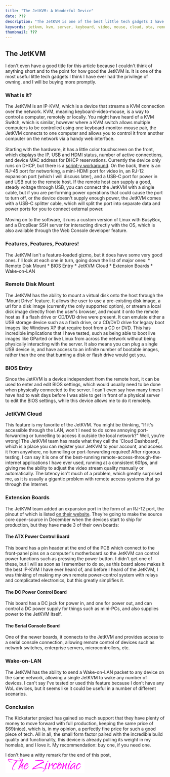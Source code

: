 ```yaml
---
title: "The JetKVM: A Wonderful Device"
date: ???
description: "The JetKVM is one of the best little tech gadgets I have ever used"
keywords: jetkvm, kvm, server, keyboard, video, mouse, cloud, ota, remote management
thumbnail: ???
---
```

<h2 id="heading">The JetKVM</h2>
I don't even have a good title for this article because I couldn't think of anything short and to the point for how good the JetKVM is.
It is one of the most useful little tech gadgets I think I have ever had the privilege of owning, and I will be buying more promptly.  

<br>
<h3 id="heading">What is it?</h3>
The JetKVM is an IP-KVM, which is a device that streams a KVM connection over the network. KVM, meaning keyboard-video-mouse, is a way to control a computer, remotely or locally.
You might have heard of a KVM Switch, which is similar, however where a KVM switch allows multiple computers to be controlled using one keyboard-monitor-mouse pair, the JetKVM connects to one computer and allows you to control it from another computer on the network via a handy web interface.
<br><br>
Starting with the hardware, it has a little color touchscreen on the front, which displays the IP, USB and HDMI status, number of active connections, and device MAC address for DHCP reservations. Currently the device only runs on DHCP, but there is a <a href="https://github.com/jetkvm/kvm/issues/37#issuecomment-2622197252" target="_blank" rel="noopener noreferrer">script-y workaround</a>.
On the back, there is an RJ-45 port for networking, a mini-HDMI port for video in, an RJ-12 expansion port (which I will discuss later), and a USB-C port for power in and USB out to the remote host. If the remote host can supply a good, steady voltage through USB, you can connect the JetKVM with a single cable, but if you are performing power operations that could cause the port to turn off, or the device doesn't supply enough power, the JetKVM comes with a USB-C splitter cable, which will split the port into separate data and power ports for you to connect external power.
<br><br>
Moving on to the software, it runs a custom version of Linux with BusyBox, and a DropBear SSH server for interacting directly with the OS, which is also available through the Web Console developer feature.  

<br>
<h3 id="heading">Features, Features, Features!</h3>
The JetKVM isn't a feature-loaded gizmo, but it does have some very good ones. I'll look at each one in turn, going down the list of major ones:
* Remote Disk Mount
* BIOS Entry
* JetKVM Cloud
* Extension Boards
* Wake-on-LAN

<br>
<h3 id="heading">Remote Disk Mount</h3>
The JetKVM has the ability to mount a virtual disk onto the host through the 'Mount Drive' feature. It allows the user to use a pre-existing disk image, a url for a disk image (currently the only supported option), or stream a local disk image directly from the user's browser, and mount it onto the remote host as if a flash drive or CD/DVD drive were present.
It can emulate either a USB storage device such as a flash drive, or a CD/DVD drive for legacy boot images like Windows XP that require boot from a CD or DVD.
This has incredible implications that I have tested, such as being able to boot live images like GParted or live Linux from across the network without being physically interacting with the server. 
It also means you can plug a single USB device in, and have access to an infinite number of bootable images, rather than the one that burning a disk or flash drive would get you.  

<br>
<h3 id="heading">BIOS Entry</h3>
Since the JetKVM is a device independent from the remote host, it can be used to enter and edit BIOS settings, which would usually need to be done when physically connected to the server.
I can't even say how many times I have had to wait days before I was able to get in front of a physical server to edit the BIOS settings, while this device allows me to do it remotely.  

<br>
<h3 id="heading">JetKVM Cloud</h3>
This feature is my favorite of the JetKVM. You might be thinking, "If it's accessible through the LAN, won't I need to do some annoying port-forwarding or tunnelling to access it outside the local network?"
Well, you're wrong! The JetKVM team has made what they call the 'Cloud Dashboard', which is a place you can register your JetKVM to your account, and access it from anywhere, no tunnelling or port-forwarding required!
After rigorous testing, I can say it is one of the best-running remote-access-through-the-internet applications I have ever used, running at a consistent 60fps, and giving me the ability to adjust the video stream quality manually or automatically.
The latency isn't much of a problem, which greatly surprised me, as it is usually a gigantic problem with remote access systems that go through the Internet.  

<br>
<h3 id="heading">Extension Boards</h3>
The JetKVM team added an expansion port in the form of an RJ-12 port, the pinout of which is listed <a href="https://jetkvm.com/docs/peripheral-devices/extension-port" target="_blank" rel="noopener noreferrer">on their website</a>.
They're going to make the source core open-source in December when the devices start to ship for production, but they have made 3 of their own boards:<br>
<h4 id="heading">The ATX Power Control Board</h4>
This board has a pin header at the end of the PCB which connect to the front-panel pins on a computer's motherboard so the JetKVM can control power functions such as pressing the power button.
I didn't get one of these, but I will as soon as I remember to do so, as this board alone makes it the best IP-KVM I have ever heard of, and before I heard of the JetKVM, I was thinking of making my own remote power-control system with relays and complicated electronics, but this greatly simplifies it.
<h4 id="heading">The DC Power Control Board</h4>
This board has a DC jack for power in, and one for power out, and can control a DC power supply for things such as mini-PCs, and also supplies power to the JetKVM itself.
<h4 id="heading">The Serial Console Board</h4>
One of the newer boards, it connects to the JetKVM and provides access to a serial console connection, allowing remote control of devices such as network switches, enterprise servers, microcontrollers, etc.  

<br>
<h3 id="heading">Wake-on-LAN</h3>
The JetKVM has the ability to send a Wake-on-LAN packet to any device on the same network, allowing a single JetKVM to wake any number of devices. I can't say I've tested or used this feature because I don't have any WoL devices, but it seems like it could be useful in a number of different scenarios.  

<br>
<h3 id="heading">Conclusion</h3>
The Kickstarter project has gained so much support that they have plenty of money to move forward with full production, keeping the same price of $69(nice), which is, in my opinion, a perfectly fine price for such a good piece of tech.
All in all, the small form factor paired with the incredible build quality and functionality, this device is already pulling its weight in my homelab, and I love it. My recommendation: buy one, if you need one.
&nbsp;  
&nbsp;  

I don't have a witty remark for the end of this post,  
<img src="https://github.com/ZirconiaCubed3v2/ZirconiaCubed3v2.github.io/blob/main/_images/sig.png?raw=true" alt="signature" style="width:250px;"/>

